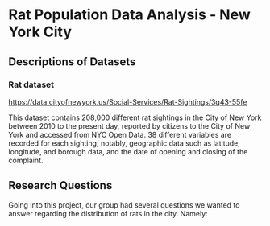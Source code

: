 # Rat Population Data Analysis - New York City

## Descriptions of Datasets

### Rat dataset

https://data.cityofnewyork.us/Social-Services/Rat-Sightings/3q43-55fe

This dataset contains 208,000 different rat sightings in the City of New York between 2010 to the present day, reported by citizens to the City of New York and accessed from NYC Open Data. 38 different variables are recorded for each sighting; notably, geographic data such as latitude, longitude, and borough data, and the date of opening and closing of the complaint. 

## Research Questions

Going into this project, our group had several questions we wanted to answer regarding the distribution of rats in the city. Namely:

